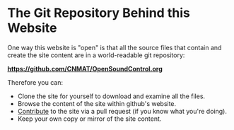 # The Git Repository Behind this Website

One way this website is "open" is that all the source files that
contain and create the site content are in a world-readable git
repository:

**<https://github.com/CNMAT/OpenSoundControl.org>**

Therefore you can:

- Clone the site for yourself to download and examine all the files.
- Browse the content of the site within github's website.
- [Contribute](contribute.html) to the site via a pull request (if you
  know what you're doing).
- Keep your own copy or mirror of the site content.




